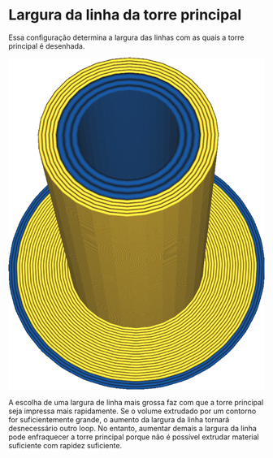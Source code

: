Largura da linha da torre principal
====
Essa configuração determina a largura das linhas com as quais a torre principal é desenhada.

<!--screenshot {
"image_path": "prime_tower_line_width.png",
"models": [
    {"script": "cube.scad"},
    {
        "script": "cube.scad",
        "object_settings": {"extruder_nr": 1},
        "transformation": ["translateX(40)"]
    }
],
"camera_position": [475, -419, 131],
"camera_lookat": [475, -465, 20],
"settings": {
    "prime_tower_enable": true,
    "[1]prime_tower_line_width": 0.8
},
"colour_scheme": "material_colour",
"colours": 64
}-->
![O material azul tem uma largura de linha maior do que o material amarelo](../images/prime_tower_line_width.png)

A escolha de uma largura de linha mais grossa faz com que a torre principal seja impressa mais rapidamente. Se o volume extrudado por um contorno for suficientemente grande, o aumento da largura da linha tornará desnecessário outro loop. No entanto, aumentar demais a largura da linha pode enfraquecer a torre principal porque não é possível extrudar material suficiente com rapidez suficiente.